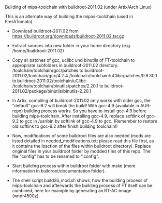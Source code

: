 Building of mips-toolchain with buildroot-2011.02 (under Artix/Arch Linux)

This is an alternate way of building the mipos-toolchain (used in FreshTomato)

- Download buildroot-2011.02 from https://buildroot.org/downloads/buildroot-2011.02.tar.gz
- Extract sources into new folder in your home directory (e.g. /home/<username>/buildroot-2011.02)
- Copy all patches of gcc, uclibc und binutils of FT-toolchain to appropriate subfolders in buildroot-2011.02 directory:
	<your-path-to-your-local-FT-repo>/toolchain/toolchain/gcc/patches to buildroot-2011.02/toolchain/gcc/4.2.4
	<your-path-to-your-local-FT-repo>/toolchain/toolchain/uClibc/patches/0.9.30.1 to buildroot-2011.02/toolchain/uClibc
	<your-path-to-your-local-FT-repo>/toolchain/toolchain/binutils/patches/2.20.1 to buildroot-2011.02/package/binutils/binutils-2.20.1
  
- In Artix, compiling of buildroot-2011.02 only works with older gcc, the "default" gcc-9.2 will break the build!
  With gcc-4.9 (available in AUR-repo) building process works. So you have to install gcc-4.9 before building mips-toolchain.
  After installing gcc-4.9, replace softlink of gcc-9.2 to gcc in /usr/bin by softlink of gcc-4.9 to gcc.
  (Remember to restore old softlink to gcc-9.2 after finish building toolchain!) 
- Now, modifications of some buildroot files are also needed (mods are listed detailed in needed_modifications.txt; please read this file first, as it contains the loaction of the files within buildroot directory). Replace original files in your buildroot folder by modded files of this repo. The flie "config" has to be renamed to ".config".
- Start building process within buildroot folder with make (more information in buildroot/documentation folder).
- The shell script build26_mod.sh shows, how the building process of mips-toolchain and afterwards the  building process of FT itself can be combined, here for
example by generating an RT-AC-image (wndr4500z). 
